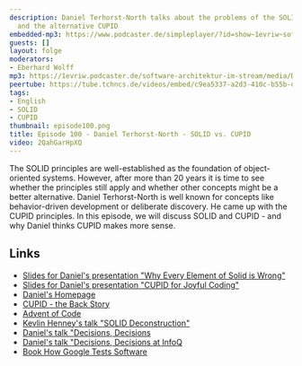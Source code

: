 ```yaml
---
description: Daniel Terhorst-North talks about the problems of the SOLID principles
  and the alternative CUPID
embedded-mp3: https://www.podcaster.de/simpleplayer/?id=show~1evriw~software-architektur-im-stream~pod-f6ca793e985995716c96f97469&v=1643316833
guests: []
layout: folge
moderators:
- Eberhard Wolff
mp3: https://1evriw.podcaster.de/software-architektur-im-stream/media/Daniel_Terhorst-North_-_SOLID_vs-_CUPID.mp3
peertube: https://tube.tchncs.de/videos/embed/c9ea5337-a2d3-410c-b55b-dcbc86595184
tags:
- English
- SOLID
- CUPID
thumbnail: episode100.png
title: Episode 100 - Daniel Terhorst-North - SOLID vs. CUPID
video: 2QahGarHpXQ
---
```


The SOLID principles are well-established as the foundation of
object-oriented systems. However, after more than 20 years it is time
to see whether the principles still apply and whether other concepts
might be a better alternative. Daniel Terhorst-North is well known for
concepts like behavior-driven development or deliberate discovery. He came
up with the CUPID principles. In this episode, we will discuss SOLID
and CUPID - and why Daniel thinks CUPID makes more sense.

## Links

* [Slides for Daniel's presentation "Why Every Element of Solid is Wrong"](https://speakerdeck.com/tastapod/why-every-element-of-solid-is-wrong)
* [Slides for Daniel's presentation "CUPID for Joyful Coding"](https://speakerdeck.com/tastapod/cupid-for-joyful-coding)
* [Daniel's Homepage](https://dannorth.net/)
* [CUPID - the Back Story](https://dannorth.net/2021/03/16/cupid-the-back-story/)
* [Advent of Code](https://adventofcode.com/)
* [Kevlin Henney's talk "SOLID Deconstruction"](https://vimeo.com/157708450)
* [Daniel's talk "Decisions, Decisions](https://vimeo.com/43536417)
* [Daniel's talk "Decisions, Decisions at InfoQ](https://www.infoq.com/presentations/Decisions-Decisions/)
* [Book How Google Tests Software](https://amzn.to/3rPRVRi)
